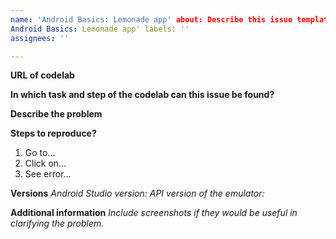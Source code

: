```yaml
---
name: 'Android Basics: Lemonade app' about: Describe this issue template's purpose here. title: '
Android Basics: Lemonade app' labels: ''
assignees: ''

---
```


**URL of codelab**

**In which task and step of the codelab can this issue be found?**

**Describe the problem**

**Steps to reproduce?**

1. Go to...
2. Click on...
3. See error...

**Versions**
_Android Studio version:_
_API version of the emulator:_

**Additional information**
_Include screenshots if they would be useful in clarifying the problem._
